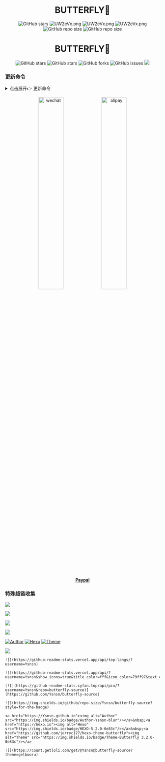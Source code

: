 <h1 align="center">BUTTERFLY🦋</h1>
<p align="center">
    <a>
        <img alt="GitHub stars" src="https://img.shields.io/github/stars/Ysnsn/butterfly-source?style=social">
    </a>
    <a>
        <img src="https://img.shields.io/badge/python-v3-blue?style=flat-square" alt="UW2eVx.png" />
    </a>
    <a>
        <img src="https://img.shields.io/badge/platform-Windows-blue?style=flat-square" alt="UW2eVx.png" />
    </a>
    <a>
        <img src="https://img.shields.io/website?up_message=%E4%BD%BF%E7%94%A8%E6%96%87%E6%A1%A3&url=https%3A%2F%2Finfospider.vercel.app%2F" alt="UW2eVx.png" />
    </a>
    <a>
    <img alt="GitHub repo size" src="https://img.shields.io/github/repo-size/Ysnsn/butterfly-source?style=flat-square">
    </a>
    <a>
    <img alt="GitHub repo size" src="https://img.shields.io/badge/license-GPL-blue?style=flat-square">
    </a>
</p>

<div align="center"> 
<h1 align="center">BUTTERFLY🦋</h1>

![GitHub stars](https://img.shields.io/github/stars/Ysnsn/butterfly-source?style=flat-square)
![GitHub stars](https://img.shields.io/github/stars/Ysnsn/butterfly-source?style=social)
![GitHub forks](https://img.shields.io/github/forks/Ysnsn/butterfly-source?style=flat-square)
![GitHub issues](https://img.shields.io/github/issues/Ysnsn/butterfly-source?style=flat-square)
![](https://img.shields.io/github/repo-size/Ysnsn/butterfly-source?style=flat-square)
</div>

### 更新命令
<details>
<summary>点击展开👉 更新命令</summary>

````
git init
git add .
git commit -m "first commit"
git remote add origin https://github.com/Ysnsn/butterfly-source.git
git branch -M main
git push -u origin main
````

## Github提交更新的代码

````
git status   #查看更改了哪些文件的代码
git add .   #git add 你想要提交的更改的文件 或者 git add . 所有的文件；
git commit -m "text"   #git commit -m ‘提交信息’把本地仓库暂存区的文件提交到本地仓库
git push origin main   #把本地仓库中的文件同步到远程仓库中，即 git push origin main/你的分支 。
````

</details>

<p align="center">
    <img src="https://cdn.jsdelivr.net/gh/Ysnsn/donate@latest/wechat.jpg" alt="wechat" height=40% width=40%/>
    <img src="https://cdn.jsdelivr.net/gh/Ysnsn/donate@latest/alipay2.jpg" alt="alipay" height=40% width=40%/>
    </br>
    <a href="https://zz.ysnsn.cn"><b>Paypal</b></a>
</p>


### 特殊超链收集
![](https://github-readme-stats.vercel.app/api/top-langs/?username=Ysnsn)

![](https://github-readme-stats.vercel.app/api/?username=Ysnsn&show_icons=true&title_color=fff&icon_color=79ff97&text_color=9f9f9f&bg_color=151515)

[![](https://github-readme-stats.cyfan.top/api/pin/?username=Ysnsn&repo=butterfly-source)](https://github.com/Ysnsn/butterfly-source)

![](https://img.shields.io/github/repo-size/Ysnsn/butterfly-source?style=for-the-badge)

<a href="https://Ysnsn.github.io"><img alt="Author" src="https://img.shields.io/badge/Author-Ysnsn-blur"/></a>&nbsp;<a href="https://hexo.io"><img alt="Hexo" src="https://img.shields.io/badge/HEXO-5.2.0-0e83c"/></a>&nbsp;<a href="https://github.com/jerryc127/hexo-theme-butterfly"><img alt="Theme" src="https://img.shields.io/badge/Theme-Butterfly 3.2.0-0e83c"/></a>

![](https://count.getloli.com/get/@Ysnsn@butterfly-source?theme=gelbooru)

````
![](https://github-readme-stats.vercel.app/api/top-langs/?username=Ysnsn)

![](https://github-readme-stats.vercel.app/api/?username=Ysnsn&show_icons=true&title_color=fff&icon_color=79ff97&text_color=9f9f9f&bg_color=151515)

[![](https://github-readme-stats.cyfan.top/api/pin/?username=Ysnsn&repo=butterfly-source)](https://github.com/Ysnsn/butterfly-source)

![](https://img.shields.io/github/repo-size/Ysnsn/butterfly-source?style=for-the-badge)

<a href="https://Ysnsn.github.io"><img alt="Author" src="https://img.shields.io/badge/Author-Ysnsn-blur"/></a>&nbsp;<a href="https://hexo.io"><img alt="Hexo" src="https://img.shields.io/badge/HEXO-5.2.0-0e83c"/></a>&nbsp;<a href="https://github.com/jerryc127/hexo-theme-butterfly"><img alt="Theme" src="https://img.shields.io/badge/Theme-Butterfly 3.2.0-0e83c"/></a>

![](https://count.getloli.com/get/@Ysnsn@butterfly-source?theme=gelbooru)
````
